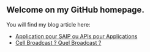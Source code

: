## Welcome on my GitHub homepage. 

You will find my blog article here: 
* [Application pour SAIP ou APIs pour Applications](https://lcpdn.github.io/blog/application-pour-saip-ou-apis-pour-applications)
* [Cell Broadcast ? Quel Broadcast ?](https://lcpdn.github.io/blog/cell-broadcast-quel-brodcast)
